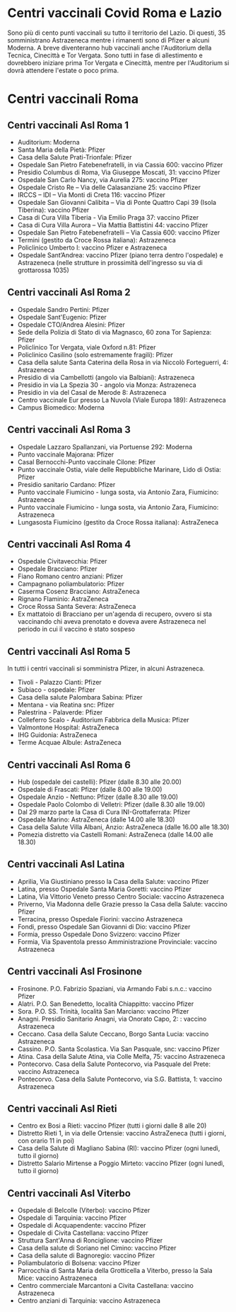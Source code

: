 # Centri vaccinali Covid Roma e Lazio

Sono più di cento punti vaccinali su tutto il territorio del Lazio. Di questi, 35 somministrano Astrazeneca mentre i rimanenti sono di Pfizer e alcuni Moderna. A breve diventeranno hub vaccinali anche l'Auditorium della Tecnica, Cinecittà e Tor Vergata. Sono tutti in fase di allestimento e dovrebbero iniziare prima Tor Vergata e Cinecittà, mentre per l'Auditorium si dovrà attendere l'estate o poco prima.

# Centri vaccinali Roma

## Centri vaccinali Asl Roma 1
- Auditorium: Moderna
- Santa Maria della Pietà: Pfizer
- Casa della Salute Prati-Trionfale: Pfizer
- Ospedale San Pietro Fatebenefratelli, in via Cassia 600: vaccino Pfizer
- Presidio Columbus di Roma, Via Giuseppe Moscati, 31: vaccino Pfizer
- Ospedale San Carlo Nancy, via Aurelia 275: vaccino Pfizer
- Ospedale Cristo Re – Via delle Calasanziane 25: vaccino Pfizer
- IRCCS – IDI – Via Monti di Creta 116: vaccino Pfizer
- Ospedale San Giovanni Calibita – Via di Ponte Quattro Capi 39 (Isola Tiberina): vaccino Pfizer
- Casa di Cura Villa Tiberia - Via Emilio Praga 37: vaccino Pfizer
- Casa di Cura Villa Aurora – Via Mattia Battistini 44: vaccino Pfizer
- Ospedale San Pietro Fatebenefratelli – Via Cassia 600: vaccino Pfizer
- Termini (gestito da Croce Rossa italiana): Astrazeneca
- Policlinico Umberto I: vaccino Pfizer e Astrazeneca
- Ospedale Sant’Andrea: vaccino Pfizer (piano terra dentro l'ospedale) e Astrazeneca (nelle strutture in prossimità dell'ingresso su via di grottarossa 1035)

## Centri vaccinali Asl Roma 2
- Ospedale Sandro Pertini: Pfizer
- Ospedale Sant'Eugenio: Pfizer
- Ospedale CTO/Andrea Alesini: Pfizer
- Sede della Polizia di Stato di via Magnasco, 60 zona Tor Sapienza: Pfizer
- Policlinico Tor Vergata, viale Oxford n.81: Pfizer
- Policlinico Casilino (solo estremamente fragili): Pfizer
- Casa della salute Santa Caterina della Rosa in via Niccolò Forteguerri, 4: Astrazeneca
- Presidio di via Cambellotti (angolo via Balbiani): Astrazeneca
- Presidio in via La Spezia 30 - angolo via Monza: Astrazeneca
- Presidio in via del Casal de Merode 8: Astrazeneca
- Centro vaccinale Eur presso La Nuvola (Viale Europa 189): Astrazeneca
- Campus Biomedico: Moderna

## Centri vaccinali Asl Roma 3
- Ospedale Lazzaro Spallanzani, ​via Portuense 292: Moderna
- Punto vaccinale Majorana: Pfizer
- Casal Bernocchi-Punto vaccinale Cilone: Pfizer
- Punto vaccinale Ostia, viale delle Repubbliche Marinare, Lido di Ostia: Pfizer
- Presidio sanitario Cardano: Pfizer
- Punto vaccinale Fiumicino - lunga sosta, via Antonio Zara, Fiumicino: Astrazeneca
- Punto vaccinale Fiumicino - lunga sosta, via Antonio Zara, Fiumicino: Astrazeneca
- Lungasosta Fiumicino (gestito da Croce Rossa italiana): AstraZeneca

## Centri vaccinali Asl Roma 4
- Ospedale Civitavecchia: Pfizer
- Ospedale Bracciano: Pfizer
- Fiano Romano centro anziani: Pfizer
- Campagnano poliambulatorio: Pfizer
- Caserma Cosenz Bracciano: AstraZeneca
- Rignano Flaminio: AstraZeneca
- Croce Rossa Santa Severa: AstraZeneca
- Ex mattatoio di Bracciano per un'agenda di recupero, ovvero si sta vaccinando chi aveva prenotato e doveva avere Astrazeneca nel periodo in cui il vaccino è stato sospeso

## Centri vaccinali Asl Roma 5
In tutti i centri vaccinali si somministra Pfizer, in alcuni Astrazeneca.

- Tivoli - Palazzo Cianti: Pfizer
- Subiaco - ospedale: Pfizer
- Casa della salute Palombara Sabina: Pfizer
- Mentana - via Reatina snc: Pfizer
- Palestrina - Palaverde: Pfizer
- Colleferro Scalo - Auditorium Fabbrica della Musica: Pfizer
- Valmontone Hospital: AstraZeneca
- IHG Guidonia: AstraZeneca
- Terme Acquae Albule: AstraZeneca

## Centri vaccinali Asl Roma 6
- Hub (ospedale dei castelli): Pfizer (dalle 8.30 alle 20.00)
- Ospedale di Frascati: Pfizer (dalle 8.00 alle 19.00)
- Ospedale Anzio - Nettuno: Pfizer (dalle 8.30 alle 19.00)
- Ospedale Paolo Colombo di Velletri: Pfizer (dalle 8.30 alle 19.00)
- Dal 29 marzo parte la Casa di Cura INI-Grottaferrata: Pfizer
- Ospedale Marino:  AstraZeneca (dalle 14.00 alle 18.30)
- Casa della Salute Villa Albani, Anzio:  AstraZeneca (dalle 16.00 alle 18.30)
- Pomezia distretto via Castelli Romani:  AstraZeneca (dalle 14.00 alle 18.30)

## Centri vaccinali Asl Latina
- Aprilia, Via Giustiniano presso la Casa della Salute: vaccino Pfizer
- Latina, presso Ospedale Santa Maria Goretti: vaccino Pfizer
- Latina, Via Vittorio Veneto presso Centro Sociale: vaccino Astrazeneca
- Priverno, Via Madonna delle Grazie presso la Casa della Salute: vaccino Pfizer
- Terracina, presso Ospedale Fiorini: vaccino Astrazeneca
- Fondi, presso Ospedale San Giovanni di Dio: vaccino Pfizer
- Formia, presso Ospedale Dono Svizzero: vaccino Pfizer
- Formia, Via Spaventola presso Amministrazione Provinciale: vaccino Astrazeneca

## Centri vaccinali Asl Frosinone
- Frosinone. P.O. Fabrizio Spaziani, via Armando Fabi s.n.c.: vaccino Pfizer
- Alatri. P.O. San Benedetto, località Chiappitto: vaccino Pfizer
- Sora. P.O. SS. Trinità, località San Marciano: vaccino Pfizer
- Anagni. Presidio Sanitario Anagni, via Onorato Capo, 2: : vaccino Astrazeneca
- Ceccano. Casa della Salute Ceccano, Borgo Santa Lucia: vaccino Astrazeneca
- Cassino. P.O. Santa Scolastica. Via San Pasquale, snc: vaccino Pfizer
- Atina. Casa della Salute Atina, via Colle Melfa, 75: vaccino Astrazeneca
- Pontecorvo. Casa della Salute Pontecorvo, via Pasquale del Prete: vaccino Astrazeneca
- Pontecorvo. Casa della Salute Pontecorvo, via S.G. Battista, 1: vaccino Astrazeneca

## Centri vaccinali Asl Rieti
- Centro ex Bosi a Rieti: vaccino Pfizer (tutti i giorni dalle 8 alle 20)
- Distretto Rieti 1, in via delle Ortensie: vaccino AstraZeneca (tutti i giorni, con orario 11 in poi)
- Casa della Salute di Magliano Sabina (RI): vaccino Pfizer (ogni lunedì, tutto il giorno)
- Distretto Salario Mirtense a Poggio Mirteto: vaccino Pfizer (ogni lunedì, tutto il giorno)

## Centri vaccinali Asl Viterbo
- Ospedale di Belcolle (Viterbo): vaccino Pfizer
- Ospedale di Tarquinia: vaccino Pfizer
- Ospedale di Acquapendente: vaccino Pfizer
- Ospedale di Civita Castellana: vaccino Pfizer
- Struttura Sant'Anna di Ronciglione: vaccino Pfizer
- Casa della salute di Soriano nel Cimino: vaccino Pfizer
- Casa della salute di Bagnoregio: vaccino Pfizer
- Poliambulatorio di Bolsena: vaccino Pfizer
- Parrocchia di Santa Maria della Grotticella a Viterbo, presso la Sala Mice: vaccino Astrazeneca
- Centro commerciale Marcantoni a Civita Castellana: vaccino Astrazeneca
- Centro anziani di Tarquinia: vaccino Astrazeneca